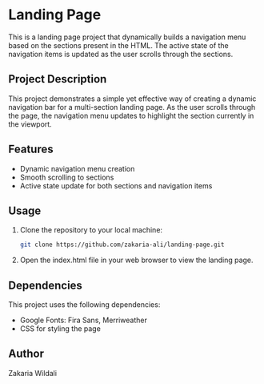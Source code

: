 # Landing Page 

This is a landing page project that dynamically builds a navigation menu based on the sections present in the HTML. The active state of the navigation items is updated as the user scrolls through the sections.

## Project Description

This project demonstrates a simple yet effective way of creating a dynamic navigation bar for a multi-section landing page. As the user scrolls through the page, the navigation menu updates to highlight the section currently in the viewport.

## Features

- Dynamic navigation menu creation
- Smooth scrolling to sections
- Active state update for both sections and navigation items

## Usage

1. Clone the repository to your local machine:
   ```bash
   git clone https://github.com/zakaria-ali/landing-page.git
2. Open the index.html file in your web browser to view the landing page.

## Dependencies

This project uses the following dependencies:

- Google Fonts: Fira Sans, Merriweather
- CSS for styling the page

## Author

Zakaria Wildali


